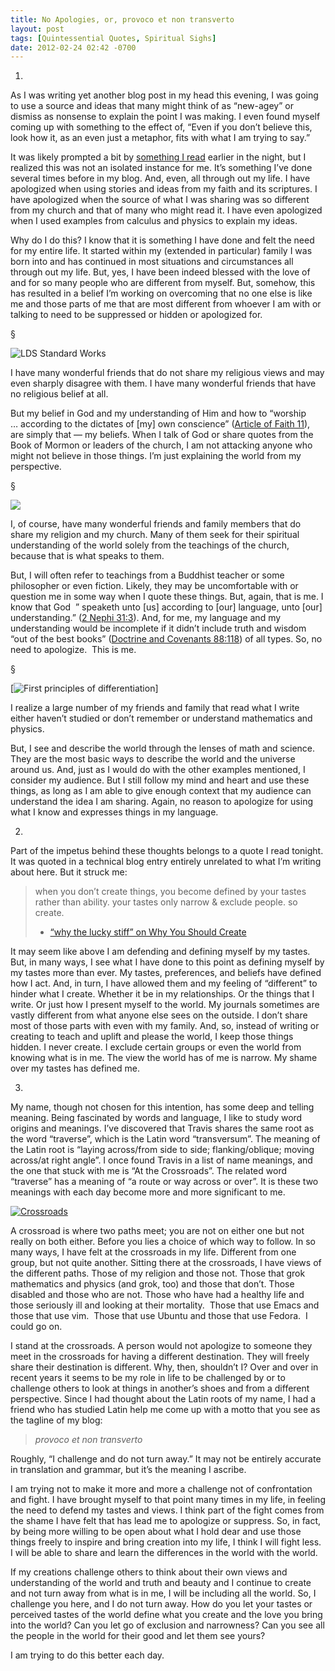```yaml
---
title: No Apologies, or, provoco et non transverto
layout: post
tags: [Quintessential Quotes, Spiritual Sighs]
date: 2012-02-24 02:42 -0700
---
```

1.

As I was writing yet another blog post in my head this evening, I was going to use a source and ideas that many might think of as “new-agey” or dismiss as nonsense to explain the point I was making. I even found myself coming up with something to the effect of, “Even if you don’t believe this, look how it, as an even just a metaphor, fits with what I am trying to say.”

It was likely prompted a bit by [something I read](http://www.joeydevilla.com/2008/08/08/why-the-lucky-stiff-on-why-you-should-create/) earlier in the night, but I realized this was not an isolated instance for me. It’s something I’ve done several times before in my blog. And, even, all through out my life. I have apologized when using stories and ideas from my faith and its scriptures. I have apologized when the source of what I was sharing was so different from my church and that of many who might read it. I have even apologized when I used examples from calculus and physics to explain my ideas.

Why do I do this? I know that it is something I have done and felt the need for my entire life. It started within my (extended in particular) family I was born into and has continued in most situations and circumstances all through out my life. But, yes, I have been indeed blessed with the love of and for so many people who are different from myself. But, somehow, this has resulted in a belief I’m working on overcoming that no one else is like me and those parts of me that are most different from whoever I am with or talking to need to be suppressed or hidden or apologized for.

§

![LDS Standard Works]({{site.url}}/images/provoco-et-non-transverto/standardworks.jpg)

I have many wonderful friends that do not share my religious views and may even sharply disagree with them. I have many wonderful friends that have no religious belief at all.

But my belief in God and my understanding of Him and how to “worship … according to the dictates of \[my\] own conscience” ([Article of Faith 11](http://www.lds.org/scriptures/pgp/a-of-f/1.11?lang=eng#10)), are simply that — my beliefs. When I talk of God or share quotes from the Book of Mormon or leaders of the church, I am not attacking anyone who might not believe in those things. I’m just explaining the world from my perspective.

§

![]({{site-url}}/images/provoco-et-non-transverto/Pema_Chodron.jpg)

I, of course, have many wonderful friends and family members that do share my religion and my church. Many of them seek for their spiritual understanding of the world solely from the teachings of the church, because that is what speaks to them.

But, I will often refer to teachings from a Buddhist teacher or some philosopher or even fiction. Likely, they may be uncomfortable with or question me in some way when I quote these things. But, again, that is me. I know that God  ” speaketh unto \[us\] according to \[our\] language, unto \[our\] understanding.” ([2 Nephi 31:3](http://www.lds.org/scriptures/bofm/2-ne/31.3?lang=eng#2)). And, for me, my language and my understanding would be incomplete if it didn’t include truth and wisdom “out of the best books” ([Doctrine and Covenants 88:118](http://www.lds.org/scriptures/dc-testament/dc/88.118?lang=eng#117)) of all types. So, no need to apologize.  This is me.

§

[![First principles of differentiation]({{site-url}}/images/provoco-et-non-transverto/first-principles.png)]

I realize a large number of my friends and family that read what I write either haven’t studied or don’t remember or understand mathematics and physics.

But, I see and describe the world through the lenses of math and science. They are the most basic ways to describe the world and the universe around us. And, just as I would do with the other examples mentioned, I consider my audience. But I still follow my mind and heart and use these things, as long as I am able to give enough context that my audience can understand the idea I am sharing. Again, no reason to apologize for using what I know and expresses things in my language.

2.

Part of the impetus behind these thoughts belongs to a quote I read tonight. It was quoted in a technical blog entry entirely unrelated to what I’m writing about here. But it struck me:

> when you don’t create things, you become defined by your tastes rather
> than ability. your tastes only narrow & exclude people. so create.
>
> - [“why the lucky stiff” on Why You Should
> Create](http://www.joeydevilla.com/2008/08/08/why-the-lucky-stiff-on-why-you-should-create/)

It may seem like above I am defending and defining myself by my tastes. But, in many ways, I see what I have done to this point as defining myself by my tastes more than ever. My tastes, preferences, and beliefs have defined how I act. And, in turn, I have allowed them and my feeling of “different” to hinder what I create. Whether it be in my relationships. Or the things that I write. Or just how I present myself to the world. My journals sometimes are vastly different from what anyone else sees on the outside. I don’t share most of those parts with even with my family. And, so, instead of writing or creating to teach and uplift and please the world, I keep those things hidden. I never create. I exclude certain groups or even the world from knowing what is in me. The view the world has of me is narrow. My shame over my tastes has defined me.

3.

My name, though not chosen for this intention, has some deep and telling meaning. Being fascinated by words and language, I like to study word origins and meanings. I’ve discovered that Travis shares the same root as the word “traverse”, which is the Latin word “transversum”. The meaning of the Latin root is “laying across/from side to side; flanking/oblique; moving across/at right angle”. I once found Travis in a list of name meanings, and the one that stuck with me is “At the Crossroads”. The related word “traverse” has a meaning of “a route or way across or over”. It is these two meanings with each day become more and more significant to me.

[![Crossroads]({{site-url}}/images/provoco-et-non-transverto/4311667717_f143ba91d7.jpg)](http://www.flickr.com/photos/marksmallwoodcommunications/4311667717/ "Crossroads by MarkSmallwood, on Flickr")

A crossroad is where two paths meet; you are not on either one but not really on both either. Before you lies a choice of which way to follow. In so many ways, I have felt at the crossroads in my life. Different from one group, but not quite another. Sitting there at the crossroads, I have views of the different paths. Those of my religion and those not. Those that grok mathematics and physics (and grok, too) and those that don’t. Those disabled and those who are not. Those who have had a healthy life and those seriously ill and looking at their mortality.   Those that use Emacs and those that use vim.  Those that use Ubuntu and those that use Fedora.  I could go on.

I stand at the crossroads. A person would not apologize to someone they meet in the crossroads for having a different destination. They will freely share their destination is different. Why, then, shouldn’t I? Over and over in recent years it seems to be my role in life to be challenged by or to challenge others to look at things in another’s shoes and from a different perspective. Since I had thought about the Latin roots of my name, I had a friend who has studied Latin help me come up with a motto that you see as the tagline of my blog:

> *provoco et non transverto*

Roughly, “I challenge and do not turn away.” It may not be entirely accurate in translation and grammar, but it’s the meaning I ascribe.

I am trying not to make it more and more a challenge not of confrontation and fight. I have brought myself to that point many times in my life, in feeling the need to defend my tastes and views. I think part of the fight comes from the shame I have felt that has lead me to apologize or suppress. So, in fact, by being more willing to be open about what I hold dear and use those things freely to inspire and bring creation into my life, I think I will fight less. I will be able to share and learn the differences in the world with the world.

If my creations challenge others to think about their own views and understanding of the world and truth and beauty and I continue to create and not turn away from what is in me, I will be including all the world. So, I challenge you here, and I do not turn away. How do you let your tastes or perceived tastes of the world define what you create and the love you bring into the world? Can you let go of exclusion and narrowness? Can you see all the people in the world for their good and let them see yours?

I am trying to do this better each day.

